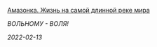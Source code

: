 <!--2022-02-13 04:13:29-->
<div class="yb">
  <a class="nodecor" href="/index.html?puteshestviya/amazonka_jizn_na_samoj_dlinnoj_reke_mira">
    <img class="preview" data-videoid="https://www.youtube.com/embed/ooo6kN41ieo" src="https://i4.ytimg.com/vi/ooo6kN41ieo/hqdefault.jpg" align="left" alt="">
  </a>
  <div class="inlbl text">
    <p><a class="nodecor" href="/index.html?puteshestviya/amazonka_jizn_na_samoj_dlinnoj_reke_mira">Амазонка. Жизнь на самой длинной реке мира</a></p>
    <p><i class="smaller2">ВОЛЬНОМУ - ВОЛЯ!</i></p>
    <i class="smaller3">2022-02-13</i>
  </div>
</div>

